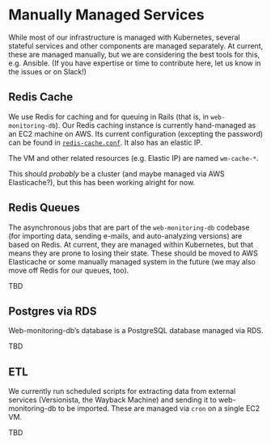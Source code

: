 # Manually Managed Services

While most of our infrastructure is managed with Kubernetes, several stateful services and other components are managed separately. At current, these are managed manually, but we are considering the best tools for this, e.g. Ansible. (If you have expertise or time to contribute here, let us know in the issues or on Slack!)


## Redis Cache

We use Redis for caching and for queuing in Rails (that is, in `web-monitoring-db`). Our Redis caching instance is currently hand-managed as an EC2 machine on AWS. Its current configuration (excepting the password) can be found in [`redis-cache.conf`](./redis-cache.conf). It also has an elastic IP.

The VM and other related resources (e.g. Elastic IP) are named `wm-cache-*`.

This should *probably* be a cluster (and maybe managed via AWS Elasticache?), but this has been working alright for now.


## Redis Queues

The asynchronous jobs that are part of the `web-monitoring-db` codebase (for importing data, sending e-mails, and auto-analyzing versions) are based on Redis. At current, they are managed within Kubernetes, but that means they are prone to losing their state. These should be moved to AWS Elasticache or some manually managed system in the future (we may also move off Redis for our queues, too).

TBD


## Postgres via RDS

Web-monitoring-db’s database is a PostgreSQL database managed via RDS.

TBD


## ETL

We currently run scheduled scripts for extracting data from external services (Versionista, the Wayback Machine) and sending it to web-monitoring-db to be imported. These are managed via `cron` on a single EC2 VM.

TBD
